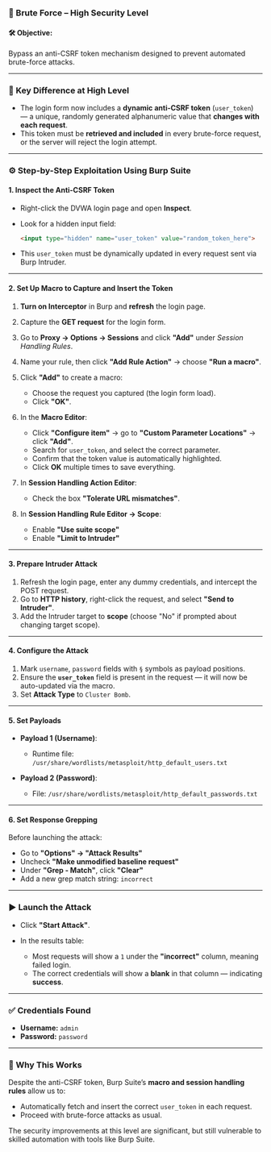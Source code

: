 ### 🔐 Brute Force – High Security Level

#### 🛠️ Objective:

Bypass an anti-CSRF token mechanism designed to prevent automated brute-force attacks.

---

### 🧭 Key Difference at High Level

* The login form now includes a **dynamic anti-CSRF token** (`user_token`) — a unique, randomly generated alphanumeric value that **changes with each request**.
* This token must be **retrieved and included** in every brute-force request, or the server will reject the login attempt.

---

### ⚙️ Step-by-Step Exploitation Using Burp Suite

#### 1. **Inspect the Anti-CSRF Token**

* Right-click the DVWA login page and open **Inspect**.
* Look for a hidden input field:

  ```html
  <input type="hidden" name="user_token" value="random_token_here">
  ```
* This `user_token` must be dynamically updated in every request sent via Burp Intruder.

---

#### 2. **Set Up Macro to Capture and Insert the Token**

1. **Turn on Interceptor** in Burp and **refresh** the login page.

2. Capture the **GET request** for the login form.

3. Go to **Proxy → Options → Sessions** and click **"Add"** under *Session Handling Rules*.

4. Name your rule, then click **"Add Rule Action"** → choose **"Run a macro"**.

5. Click **"Add"** to create a macro:

   * Choose the request you captured (the login form load).
   * Click **"OK"**.

6. In the **Macro Editor**:

   * Click **"Configure item"** → go to **"Custom Parameter Locations"** → click **"Add"**.
   * Search for `user_token`, and select the correct parameter.
   * Confirm that the token value is automatically highlighted.
   * Click **OK** multiple times to save everything.

7. In **Session Handling Action Editor**:

   * Check the box **"Tolerate URL mismatches"**.

8. In **Session Handling Rule Editor → Scope**:

   * Enable **"Use suite scope"**
   * Enable **"Limit to Intruder"**

---

#### 3. **Prepare Intruder Attack**

1. Refresh the login page, enter any dummy credentials, and intercept the POST request.
2. Go to **HTTP history**, right-click the request, and select **"Send to Intruder"**.
3. Add the Intruder target to **scope** (choose "No" if prompted about changing target scope).

---

#### 4. **Configure the Attack**

1. Mark `username`, `password` fields with `§` symbols as payload positions.
2. Ensure the **`user_token`** field is present in the request — it will now be auto-updated via the macro.
3. Set **Attack Type** to `Cluster Bomb`.

---

#### 5. **Set Payloads**

* **Payload 1 (Username)**:

  * Runtime file: `/usr/share/wordlists/metasploit/http_default_users.txt`

* **Payload 2 (Password)**:

  * File: `/usr/share/wordlists/metasploit/http_default_passwords.txt`

---

#### 6. **Set Response Grepping**

Before launching the attack:

* Go to **"Options" → "Attack Results"**
* Uncheck **"Make unmodified baseline request"**
* Under **"Grep - Match"**, click **"Clear"**
* Add a new grep match string: `incorrect`

---

### ▶️ Launch the Attack

* Click **"Start Attack"**.
* In the results table:

  * Most requests will show a `1` under the **"incorrect"** column, meaning failed login.
  * The correct credentials will show a **blank** in that column — indicating **success**.

---

### ✅ Credentials Found

* **Username:** `admin`
* **Password:** `password`

---

### 🧩 Why This Works

Despite the anti-CSRF token, Burp Suite’s **macro and session handling rules** allow us to:

* Automatically fetch and insert the correct `user_token` in each request.
* Proceed with brute-force attacks as usual.

The security improvements at this level are significant, but still vulnerable to skilled automation with tools like Burp Suite.
